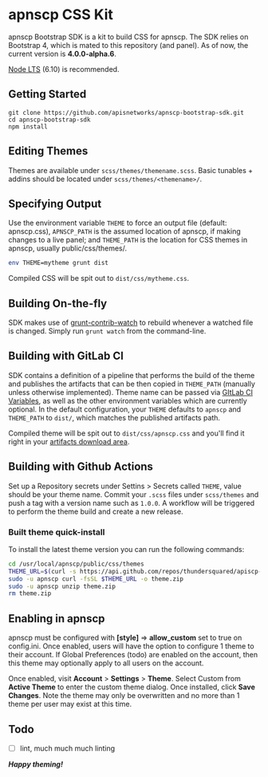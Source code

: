 # apnscp CSS Kit

apnscp Bootstrap SDK is a kit to build CSS for apnscp. The SDK relies on Bootstrap 4, which is mated to this repository (and panel). As of now, the current version is **4.0.0-alpha.6**.

[Node LTS](https://nodejs.org/en/download/) (6.10) is recommended.

## Getting Started

```shell
git clone https://github.com/apisnetworks/apnscp-bootstrap-sdk.git
cd apnscp-bootstrap-sdk
npm install
```



## Editing Themes

Themes are available under `scss/themes/themename.scss`. Basic tunables + addins should be located under `scss/themes/<themename>/`.



## Specifying Output

Use the environment variable `THEME` to force an output file (default: apnscp.css), `APNSCP_PATH` is the assumed location of apnscp, if making changes to a live panel; and `THEME_PATH` is the location for CSS themes in apnscp, usually public/css/themes/.

```bash
env THEME=mytheme grunt dist
```

Compiled CSS will be spit out to `dist/css/mytheme.css`.



## Building On-the-fly

SDK makes use of [grunt-contrib-watch](https://www.npmjs.com/package/grunt-contrib-watch) to rebuild whenever a watched file is changed. Simply run `grunt watch` from the command-line.

## Building with GitLab CI

SDK contains a definition of a pipeline that performs the build of the theme and publishes the artifacts that can be then copied in `THEME_PATH` (manually unless otherwise implemented). Theme name can be passed via [GItLab CI Variables](https://docs.gitlab.com/ee/ci/variables/#via-the-ui), as well as the other environment variables which are currently optional. In the default configuration, your `THEME` defaults to `apnscp` and `THEME_PATH` to `dist/`, which matches the published artifacts path.

Compiled theme will be spit out to `dist/css/apnscp.css` and you'll find it right in your [artifacts download area](https://docs.gitlab.com/ee/user/project/pipelines/job_artifacts.html#downloading-artifacts).

## Building with Github Actions

Set up a Repository secrets under Settins > Secrets called `THEME`, value should be your theme name. Commit your `.scss` files under `scss/themes` and push a tag with a version name such as `1.0.0`. A workflow will be triggered to perform the theme build and create a new release.

### Built theme quick-install

To install the latest theme version you can run the following commands:

```bash
cd /usr/local/apnscp/public/css/themes
THEME_URL=$(curl -s https://api.github.com/repos/thundersquared/apiscp-bootstrap-sdk/releases/latest | jq -r '.assets[] | select(.content_type == "application/zip") | {browser_download_url} | .browser_download_url')
sudo -u apnscp curl -fsSL $THEME_URL -o theme.zip
sudo -u apnscp unzip theme.zip
rm theme.zip
```

## Enabling in apnscp

apnscp must be configured with **[style]** => **allow_custom** set to true on config.ini. Once enabled, users will have the option to configure 1 theme to their account. If Global Preferences (todo) are enabled on the account, then this theme may optionally apply to all users on the account.

Once enabled, visit **Account** > **Settings** > **Theme**. Select Custom from **Active Theme** to enter the custom theme dialog. Once installed, click **Save Changes**. Note the theme may only be overwritten and no more than 1 theme per user may exist at this time.

## Todo
- [ ] lint, much much much linting

***Happy theming!***
